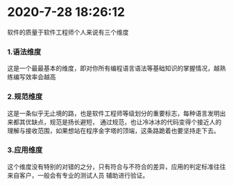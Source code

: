 # 2020-7-28 18:26:12
软件的质量于软件工程师个人来说有三个维度
### 1.语法维度
这是一个最最基本的维度，即对你所有编程语言语法等基础知识的掌握情况，越熟练编写效率会越高
### 2.规范维度
这是一条似乎无止境的路，也是软件工程师等级划分的重要标志，每种语言发明出来都其优缺点，规范是扬长避短，
通过规范，也让冷冰冰的代码变得个接近人的理解与接收范围，如果想站在程序金字塔的顶端，这条路跪着也要坚持走下去。
### 3.应用维度
这个维度没有特别的对错的之分，只有符合与不符合的差异，应用的判定标准往往来自客户，一般会有专业的测试人员
辅助进行验证。
